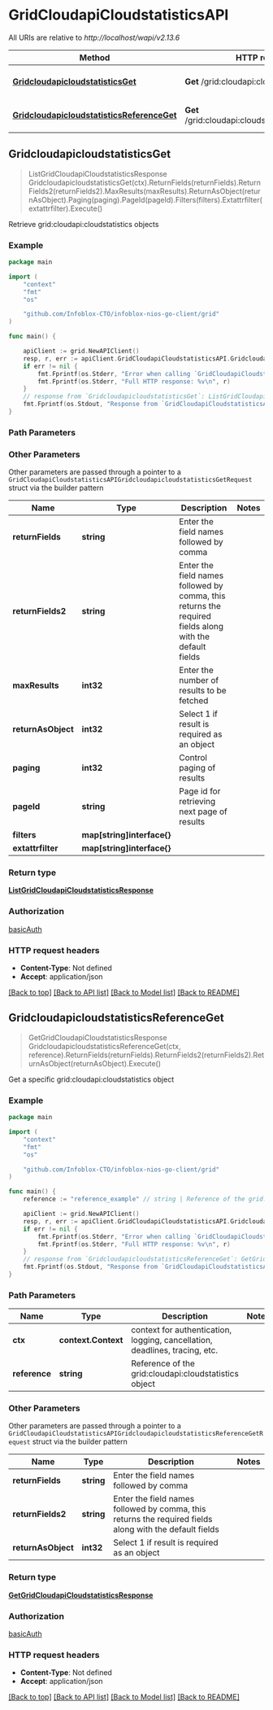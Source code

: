 # GridCloudapiCloudstatisticsAPI

All URIs are relative to *http://localhost/wapi/v2.13.6*

Method | HTTP request | Description
------------- | ------------- | -------------
[**GridcloudapicloudstatisticsGet**](GridCloudapiCloudstatisticsAPI.md#GridcloudapicloudstatisticsGet) | **Get** /grid:cloudapi:cloudstatistics | Retrieve grid:cloudapi:cloudstatistics objects
[**GridcloudapicloudstatisticsReferenceGet**](GridCloudapiCloudstatisticsAPI.md#GridcloudapicloudstatisticsReferenceGet) | **Get** /grid:cloudapi:cloudstatistics/{reference} | Get a specific grid:cloudapi:cloudstatistics object



## GridcloudapicloudstatisticsGet

> ListGridCloudapiCloudstatisticsResponse GridcloudapicloudstatisticsGet(ctx).ReturnFields(returnFields).ReturnFields2(returnFields2).MaxResults(maxResults).ReturnAsObject(returnAsObject).Paging(paging).PageId(pageId).Filters(filters).Extattrfilter(extattrfilter).Execute()

Retrieve grid:cloudapi:cloudstatistics objects



### Example

```go
package main

import (
	"context"
	"fmt"
	"os"

	"github.com/Infoblox-CTO/infoblox-nios-go-client/grid"
)

func main() {

	apiClient := grid.NewAPIClient()
	resp, r, err := apiClient.GridCloudapiCloudstatisticsAPI.GridcloudapicloudstatisticsGet(context.Background()).Execute()
	if err != nil {
		fmt.Fprintf(os.Stderr, "Error when calling `GridCloudapiCloudstatisticsAPI.GridcloudapicloudstatisticsGet``: %v\n", err)
		fmt.Fprintf(os.Stderr, "Full HTTP response: %v\n", r)
	}
	// response from `GridcloudapicloudstatisticsGet`: ListGridCloudapiCloudstatisticsResponse
	fmt.Fprintf(os.Stdout, "Response from `GridCloudapiCloudstatisticsAPI.GridcloudapicloudstatisticsGet`: %v\n", resp)
}
```

### Path Parameters



### Other Parameters

Other parameters are passed through a pointer to a `GridCloudapiCloudstatisticsAPIGridcloudapicloudstatisticsGetRequest` struct via the builder pattern


Name | Type | Description  | Notes
------------- | ------------- | ------------- | -------------
**returnFields** | **string** | Enter the field names followed by comma | 
**returnFields2** | **string** | Enter the field names followed by comma, this returns the required fields along with the default fields | 
**maxResults** | **int32** | Enter the number of results to be fetched | 
**returnAsObject** | **int32** | Select 1 if result is required as an object | 
**paging** | **int32** | Control paging of results | 
**pageId** | **string** | Page id for retrieving next page of results | 
**filters** | **map[string]interface{}** |  | 
**extattrfilter** | **map[string]interface{}** |  | 

### Return type

[**ListGridCloudapiCloudstatisticsResponse**](ListGridCloudapiCloudstatisticsResponse.md)

### Authorization

[basicAuth](../README.md#basicAuth)

### HTTP request headers

- **Content-Type**: Not defined
- **Accept**: application/json

[[Back to top]](#) [[Back to API list]](../README.md#documentation-for-api-endpoints)
[[Back to Model list]](../README.md#documentation-for-models)
[[Back to README]](../README.md)


## GridcloudapicloudstatisticsReferenceGet

> GetGridCloudapiCloudstatisticsResponse GridcloudapicloudstatisticsReferenceGet(ctx, reference).ReturnFields(returnFields).ReturnFields2(returnFields2).ReturnAsObject(returnAsObject).Execute()

Get a specific grid:cloudapi:cloudstatistics object



### Example

```go
package main

import (
	"context"
	"fmt"
	"os"

	"github.com/Infoblox-CTO/infoblox-nios-go-client/grid"
)

func main() {
	reference := "reference_example" // string | Reference of the grid:cloudapi:cloudstatistics object

	apiClient := grid.NewAPIClient()
	resp, r, err := apiClient.GridCloudapiCloudstatisticsAPI.GridcloudapicloudstatisticsReferenceGet(context.Background(), reference).Execute()
	if err != nil {
		fmt.Fprintf(os.Stderr, "Error when calling `GridCloudapiCloudstatisticsAPI.GridcloudapicloudstatisticsReferenceGet``: %v\n", err)
		fmt.Fprintf(os.Stderr, "Full HTTP response: %v\n", r)
	}
	// response from `GridcloudapicloudstatisticsReferenceGet`: GetGridCloudapiCloudstatisticsResponse
	fmt.Fprintf(os.Stdout, "Response from `GridCloudapiCloudstatisticsAPI.GridcloudapicloudstatisticsReferenceGet`: %v\n", resp)
}
```

### Path Parameters


Name | Type | Description  | Notes
------------- | ------------- | ------------- | -------------
**ctx** | **context.Context** | context for authentication, logging, cancellation, deadlines, tracing, etc.
**reference** | **string** | Reference of the grid:cloudapi:cloudstatistics object | 

### Other Parameters

Other parameters are passed through a pointer to a `GridCloudapiCloudstatisticsAPIGridcloudapicloudstatisticsReferenceGetRequest` struct via the builder pattern


Name | Type | Description  | Notes
------------- | ------------- | ------------- | -------------
**returnFields** | **string** | Enter the field names followed by comma | 
**returnFields2** | **string** | Enter the field names followed by comma, this returns the required fields along with the default fields | 
**returnAsObject** | **int32** | Select 1 if result is required as an object | 

### Return type

[**GetGridCloudapiCloudstatisticsResponse**](GetGridCloudapiCloudstatisticsResponse.md)

### Authorization

[basicAuth](../README.md#basicAuth)

### HTTP request headers

- **Content-Type**: Not defined
- **Accept**: application/json

[[Back to top]](#) [[Back to API list]](../README.md#documentation-for-api-endpoints)
[[Back to Model list]](../README.md#documentation-for-models)
[[Back to README]](../README.md)

